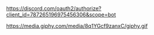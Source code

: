 https://discord.com/oauth2/authorize?client_id=787265196975456306&scope=bot

https://media.giphy.com/media/8q1YGcf9zanxC/giphy.gif